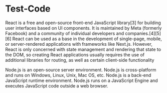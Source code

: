 # Test-Code

React  is a free and open-source front-end JavaScript library[3] for building user interfaces based on UI components. It is maintained by Meta (formerly Facebook) and a community of individual developers and companies.[4][5][6] React can be used as a base in the development of single-page, mobile, or server-rendered applications with frameworks like Next.js. However, React is only concerned with state management and rendering that state to the DOM, so creating React applications usually requires the use of additional libraries for routing, as well as certain client-side functionality

Node.js is an open-source server environment. Node.js is cross-platform and runs on Windows, Linux, Unix, Mac OS, etc. Node.js is a back-end JavaScript runtime environment. Node.js runs on a JavaScript Engine and executes JavaScript code outside a web browser.

